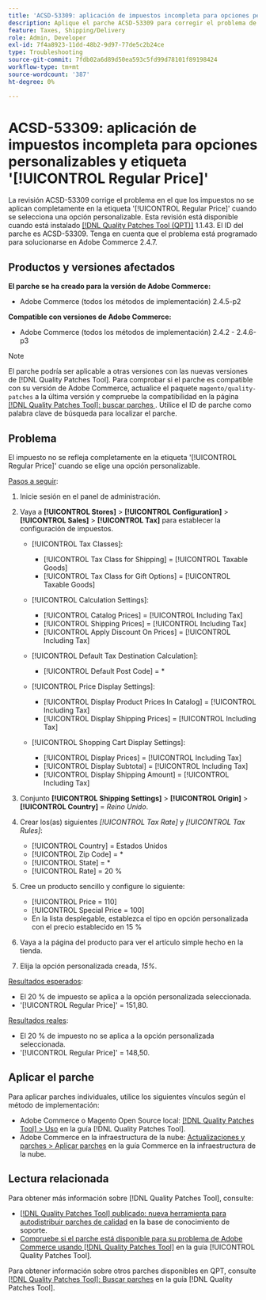 ```yaml
---
title: 'ACSD-53309: aplicación de impuestos incompleta para opciones personalizables y etiqueta [!UICONTROL Regular Price]'
description: Aplique el parche ACSD-53309 para corregir el problema de Adobe Commerce en el que los impuestos no se aplican completamente en la etiqueta '[!UICONTROL Regular Price]' cuando se selecciona una opción personalizable.
feature: Taxes, Shipping/Delivery
role: Admin, Developer
exl-id: 7f4a8923-11dd-48b2-9d97-77de5c2b24ce
type: Troubleshooting
source-git-commit: 7fdb02a6d89d50ea593c5fd99d78101f89198424
workflow-type: tm+mt
source-wordcount: '387'
ht-degree: 0%

---
```


# ACSD-53309: aplicación de impuestos incompleta para opciones personalizables y etiqueta &#39;[!UICONTROL Regular Price]&#39;

La revisión ACSD-53309 corrige el problema en el que los impuestos no se aplican completamente en la etiqueta &#39;[!UICONTROL Regular Price]&#39; cuando se selecciona una opción personalizable. Esta revisión está disponible cuando está instalado [[!DNL Quality Patches Tool (QPT)]](https://experienceleague.adobe.com/en/docs/commerce-operations/tools/quality-patches-tool/quality-patches-tool-to-self-serve-quality-patches) 1.1.43. El ID del parche es ACSD-53309. Tenga en cuenta que el problema está programado para solucionarse en Adobe Commerce 2.4.7.

## Productos y versiones afectados

**El parche se ha creado para la versión de Adobe Commerce:**

* Adobe Commerce (todos los métodos de implementación) 2.4.5-p2

**Compatible con versiones de Adobe Commerce:**

* Adobe Commerce (todos los métodos de implementación) 2.4.2 - 2.4.6-p3

>[!NOTE]
>
>El parche podría ser aplicable a otras versiones con las nuevas versiones de [!DNL Quality Patches Tool]. Para comprobar si el parche es compatible con su versión de Adobe Commerce, actualice el paquete `magento/quality-patches` a la última versión y compruebe la compatibilidad en la página [[!DNL Quality Patches Tool]: buscar parches ](https://experienceleague.adobe.com/tools/commerce-quality-patches/index.html). Utilice el ID de parche como palabra clave de búsqueda para localizar el parche.

## Problema

El impuesto no se refleja completamente en la etiqueta &#39;[!UICONTROL Regular Price]&#39; cuando se elige una opción personalizable.

<u>Pasos a seguir</u>:

1. Inicie sesión en el panel de administración.
1. Vaya a **[!UICONTROL Stores]** > **[!UICONTROL Configuration]** > **[!UICONTROL Sales]** > **[!UICONTROL Tax]** para establecer la configuración de impuestos.

   * [!UICONTROL Tax Classes]:

      * [!UICONTROL Tax Class for Shipping] = [!UICONTROL Taxable Goods]
      * [!UICONTROL Tax Class for Gift Options] = [!UICONTROL Taxable Goods]

   * [!UICONTROL Calculation Settings]:

      * [!UICONTROL Catalog Prices] = [!UICONTROL Including Tax]
      * [!UICONTROL Shipping Prices] = [!UICONTROL Including Tax]
      * [!UICONTROL Apply Discount On Prices] = [!UICONTROL Including Tax]

   * [!UICONTROL Default Tax Destination Calculation]:

      * [!UICONTROL Default Post Code] = *

   * [!UICONTROL Price Display Settings]:

      * [!UICONTROL Display Product Prices In Catalog] = [!UICONTROL Including Tax]
      * [!UICONTROL Display Shipping Prices] = [!UICONTROL Including Tax]

   * [!UICONTROL Shopping Cart Display Settings]:

      * [!UICONTROL Display Prices] = [!UICONTROL Including Tax]
      * [!UICONTROL Display Subtotal] = [!UICONTROL Including Tax]
      * [!UICONTROL Display Shipping Amount] = [!UICONTROL Including Tax]

1. Conjunto **[!UICONTROL Shipping Settings]** > **[!UICONTROL Origin]** > **[!UICONTROL Country]** = *Reino Unido*.

1. Crear los(as) siguientes *[!UICONTROL Tax Rate]* y *[!UICONTROL Tax Rules]*:

   * [!UICONTROL Country] = Estados Unidos
   * [!UICONTROL Zip Code] = *
   * [!UICONTROL State] = *
   * [!UICONTROL Rate] = 20 %
1. Cree un producto sencillo y configure lo siguiente:
   * [!UICONTROL Price = 110]
   * [!UICONTROL Special Price = 100]
   * En la lista desplegable, establezca el tipo en opción personalizada con el precio establecido en 15 %
1. Vaya a la página del producto para ver el artículo simple hecho en la tienda.
1. Elija la opción personalizada creada, *15%*.

<u>Resultados esperados</u>:

* El 20 % de impuesto se aplica a la opción personalizada seleccionada.
* &#39;[!UICONTROL Regular Price]&#39; = 151,80.

<u>Resultados reales</u>:

* El 20 % de impuesto no se aplica a la opción personalizada seleccionada.
* &#39;[!UICONTROL Regular Price]&#39; = 148,50.

## Aplicar el parche

Para aplicar parches individuales, utilice los siguientes vínculos según el método de implementación:

* Adobe Commerce o Magento Open Source local: [[!DNL Quality Patches Tool] > Uso](/help/tools/quality-patches-tool/usage.md) en la guía [!DNL Quality Patches Tool].
* Adobe Commerce en la infraestructura de la nube: [Actualizaciones y parches > Aplicar parches](https://experienceleague.adobe.com/docs/commerce-cloud-service/user-guide/develop/upgrade/apply-patches.html) en la guía Commerce en la infraestructura de la nube.

## Lectura relacionada

Para obtener más información sobre [!DNL Quality Patches Tool], consulte:

* [[!DNL Quality Patches Tool] publicado: nueva herramienta para autodistribuir parches de calidad](https://experienceleague.adobe.com/en/docs/commerce-operations/tools/quality-patches-tool/quality-patches-tool-to-self-serve-quality-patches) en la base de conocimiento de soporte.
* [Compruebe si el parche está disponible para su problema de Adobe Commerce usando [!DNL Quality Patches Tool]](/help/tools/quality-patches-tool/patches-available-in-qpt/check-patch-for-magento-issue-with-magento-quality-patches.md) en la guía [!UICONTROL Quality Patches Tool].


Para obtener información sobre otros parches disponibles en QPT, consulte [[!DNL Quality Patches Tool]: Buscar parches](https://experienceleague.adobe.com/tools/commerce-quality-patches/index.html) en la guía [!DNL Quality Patches Tool].
